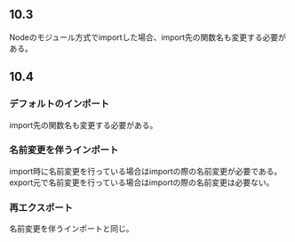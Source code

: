 ## 10.3
Nodeのモジュール方式でimportした場合、import先の関数名も変更する必要がある。

## 10.4
### デフォルトのインポート
import先の関数名も変更する必要がある。
### 名前変更を伴うインポート
import時に名前変更を行っている場合はimportの際の名前変更が必要である。
export元で名前変更を行っている場合はimportの際の名前変更は必要ない。
### 再エクスポート
名前変更を伴うインポートと同じ。
